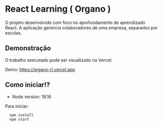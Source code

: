 # React Learning ( Organo )

O projeto desenvolvido com foco no aprofundamento de aprendizado React. A aplicação gerencia colaboradores de uma empresa, separados por escolas.

## Demonstração

O trabalho executado pode ser visualizado na Vercel:

Demo: https://organo-rl.vercel.app

## Como iniciar!?

- Node version: 18.16

Para iniciar:

```bash
  npm install
  npm start
```
